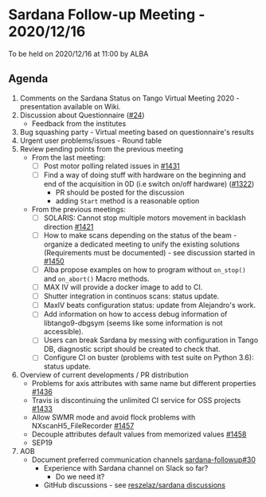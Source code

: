 # Sardana Follow-up Meeting - 2020/12/16

To be held on 2020/12/16 at 11:00 by ALBA

## Agenda

1. Comments on the Sardana Status on Tango Virtual Meeting 2020 - presentation available on Wiki.
2. Discussion about Questionnaire ([#24](https://github.com/sardana-org/sardana-followup/issues/24))
    - Feedback from the institutes
3. Bug squashing party - Virtual meeting based on questionnaire's results
4. Urgent user problems/issues - Round table
5. Review pending points from the previous meeting
    - From the last meeting:
        - [ ] Post motor polling related issues in [#1431](https://github.com/sardana-org/sardana/issues/1431)
        - [ ] Find a way of doing stuff with hardware on the beginning and end of the acquisition in 0D (i.e switch on/off hardware) ([#1322](https://github.com/sardana-org/sardana/issues/1322))
            - PR should be posted for the discussion
            - adding `Start` method is a reasonable option
    - From the previous meetings:
        - [ ] SOLARIS: Cannot stop multiple motors movement in backlash direction [#1421](https://github.com/sardana-org/sardana/issues/1421)
        - [ ] How to make scans depending on the status of the beam - organize a dedicated meeting to unify the existing solutions (Requirements must be documented) - see discussion started in [#1450](https://github.com/sardana-org/sardana/issues/1450)
        - [ ] Alba propose examples on how to program without `on_stop()` and `on_abort()` Macro methods.
        - [ ] MAX IV will provide a docker image to add to CI.
        - [ ] Shutter integration in continuos scans: status update.
        - [ ] MaxIV beats configuration status: update from  Alejandro's work.
        - [ ] Add information on how to access debug information of libtango9-dbgsym (seems like some information is not accessible). 
        - [ ] Users can break Sardana by messing with configuration in Tango DB, diagnostic script should be created to check that.
        - [ ] Configure CI on buster (problems with test suite on Python 3.6): status update.
6. Overview of current developments / PR distribution
    - Problems for axis attributes with same name but different properties [#1436](https://github.com/sardana-org/sardana/issues/1436)
    - Travis is discontinuing the unlimited CI service for OSS projects [#1433](https://github.com/sardana-org/sardana/issues/1433)
    - Allow SWMR mode and avoid flock problems with NXscanH5_FileRecorder [#1457](https://github.com/sardana-org/sardana/issues/1457)
    - Decouple attributes default values from memorized values [#1458](https://github.com/sardana-org/sardana/issues/1458)
    - SEP19
7. AOB
    - Document preferred communication channels [sardana-followup#30](https://github.com/sardana-org/sardana-followup/issues/30)
        - Experience with Sardana channel on Slack so far? 
            -  Do we need it?
        - GitHub discussions - see [reszelaz/sardana discussions](https://github.com/reszelaz/sardana/discussions)
